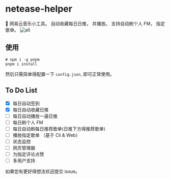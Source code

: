 # netease-helper
:candy: 网易云音乐小工具。 自动收藏每日日推， 并播放。 支持自动刷个人 FM， 指定歌单。
![alt](https://imgcdn.a632079.me/uploads/2018/05/netease_helper.png)
## 使用
```
# npm i -g pnpm
pnpm i install
```
然后只需简单得配置一下 `config.json`, 即可正常使用。

## To Do List
* [x] 每日自动签到
* [x] 每日自动收藏日推
* [ ] 每日自动播放一遍日推
* [ ] 每日刷个人 FM
* [ ] 每日自动刷每日推荐歌单(日推下方得推荐歌单)
* [ ] 播放指定歌单 （基于 Cli & Web）
* [ ] 状态监控
* [ ] 网页管理器
* [ ] 为指定评论点赞
* [ ] 多用户支持

如果您有更好得想法欢迎提交 issue。
